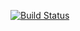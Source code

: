[![Build Status](https://travis-ci.org/moribellamy/sample-resume-issue.svg?branch=master)](https://travis-ci.org/moribellamy/sample-resume-issue)

